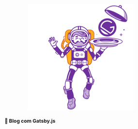 <p align="center">
<img src="https://github.com/ericoalmeida/dev-blog/blob/master/src/images/gatsby-astronaut.png?raw=true" width="350" alt="gatsby" />
</p>

### 🚀 Blog com **Gatsby.js**
